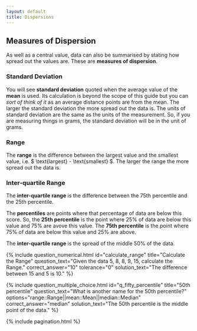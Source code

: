 ```yaml
---
layout: default
title: Dispersions
---
```


<div class="explanation" markdown="1">

## Measures of Dispersion

As well as a central value, data can also be summarised by stating how spread out the values are.  These are **measures of dispersion**.

### Standard Deviation
You will see **standard deviation** quoted when the average value of the **mean** is used.  Its calculation is beyond the scope of this guide but you can *sort of think of it* as an average distance points are from the mean.
The larger the standard deviation the more spread out the data is.
The units of standard deviation are the same as the units of the measurement.  So, if you are measuring things in grams, the standard deviation will be in the unit of grams.

### Range
The **range** is the difference between the largest value and the smallest value, i.e. $ \text{largest} - \text{smallest} $.
The larger the range the more spread out the data is.

### Inter-quartile Range
The **inter-quartile range** is the difference between the 75th percentile and the 25th percentile.

The **percentiles** are points where that percentage of data are below this score.
So, the **25th percentile** is the point where 25% of data are below this value and 75% are avove this value.
The **75th percentile** is the point where 75% of data are below this value and 25% are above.

The **inter-quartile range** is the spread of the middle 50% of the data.

</div>

{% include question_numerical.html
id="calculate_range"
title="Calculate the Range"
question_text="Given the data 5, 8, 8, 9, 15, calculate the Range."
correct_answer="10"
tolerance="0"
solution_text="The difference between 15 and 5 is 10."
%}

{% include question_multiple_choice.html
    id="q_fifty_percentile"
    title="50th percentile"
    question_text="What is another name for the 50th percentile?"
    options="range::Range||mean::Mean||median::Median"
    correct_answer="median"
    solution_text="The 50th percentile is the middle point of the data."
%}

{% include pagination.html %}
